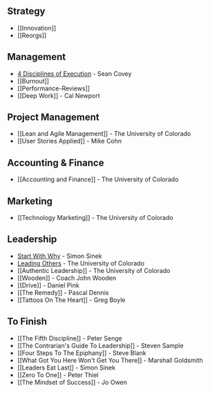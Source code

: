 ## Strategy

* [[Innovation]]
* [[Reorgs]]

## Management

* [4 Disciplines of Execution](4-Disciplines-Of-Execution) - Sean Covey
* [[Burnout]]
* [[Performance-Reviews]]
* [[Deep Work]] - Cal Newport

## Project Management

* [[Lean and Agile Management]] - The University of Colorado
* [[User Stories Applied]] - Mike Cohn

## Accounting & Finance

* [[Accounting and Finance]] - The University of Colorado

## Marketing

* [[Technology Marketing]] - The University of Colorado

## Leadership

* [Start With Why](Start-With-Why) - Simon Sinek
* [Leading Others](Leading-Others) - The University of Colorado
* [[Authentic Leadership]] - The University of Colorado
* [[Wooden]] - Coach John Wooden
* [[Drive]] - Daniel Pink
* [[The Remedy]] - Pascal Dennis
* [[Tattoos On The Heart]] - Greg Boyle

## To Finish

* [[The Fifth Discipline]] - Peter Senge
* [[The Contrarian's Guide To Leadership]] - Steven Sample
* [[Four Steps To The Epiphany]] - Steve Blank
* [[What Got You Here Won't Get You There]] - Marshall Goldsmith
* [[Leaders Eat Last]] - Simon Sinek
* [[Zero To One]] - Peter Thiel
* [[The Mindset of Success]] - Jo Owen
